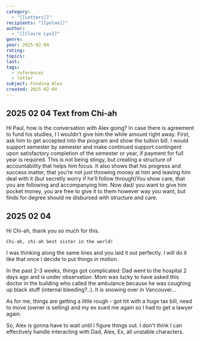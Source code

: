 ```yaml
---
category:
  - "[[Letters]]"
recipients: "[[poloo]]"
author:
  - "[[Claire Lyu]]"
genre: 
year: 2025-02-04
rating: 
topics: 
last: 
tags:
  - references
  - letter
subject: Funding Alex
created: 2025-02-04
---
```

## 2025 02 04 Text from Chi-ah
Hi Paul, how is the conversation with Alex going? In case there is agreement to fund his studies, I I wouldn’t give him the while amount right away. First, ask him to get accepted into the program and show the tuition bill. I would support semester by semester and make continued support contingent upon satisfactory completion of the semester or year, if payment for full year is required. This is not being stingy, but creating a structure of accountability that helps him focus. It also shows that his progress and success matter, that you’re not just throwing money at him and leaving him deal with it (but secretly worry if he’ll follow through)You show care, that you are following and accompanying him. Now dad/ you want to give him pocket money, you are free to give it to them however way you want, but finds for degree should ne disbursed with structure and care.

## 2025 02 04 
Hi Chi-ah, thank you so much for this. 
	
	Chi-ah, chi-ah best sister in the world!

I was thinking along the same lines and you laid it out perfectly. I will do it like that once I decide to put things in motion.

In the past 2-3 weeks, things got complicated: Dad went to the hospital 2 days ago and is under observation. Mom was lucky to have asked this doctor in the building who called the ambulance because he was coughing up black stuff (internal bleeding?..). It is snowing over in Vancouver... 

As for me, things are getting a little rough - got hit with a huge tax bill, need to move (owner is selling) and my ex sued me again so I had to get a lawyer again.

So, Alex is gonna have to wait until I figure things out. 
I don't think I can effectively handle interacting with Dad, Alex, Ex, all unstable characters.

